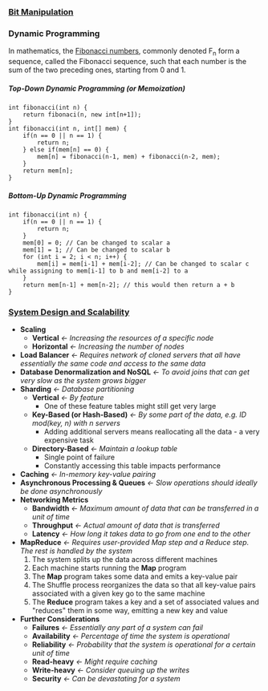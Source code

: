 ### [Bit Manipulation](https://codeburst.io/your-guide-to-bit-manipulation-48e7692f314a)

### Dynamic Programming
In mathematics, the [Fibonacci numbers](https://en.wikipedia.org/wiki/Fibonacci_number), commonly denoted F<sub>n</sub> form a sequence, called the Fibonacci sequence, such that each number is the sum of the two preceding ones, starting from 0 and 1.
##### Top-Down Dynamic Programming (or Memoization)
```
int fibonacci(int n) {
    return fibonaci(n, new int[n+1]);
}
int fibonacci(int n, int[] mem) {
    if(n == 0 || n == 1) {
        return n;
    } else if(mem[n] == 0) {
        mem[n] = fibonacci(n-1, mem) + fibonacci(n-2, mem);
    }
    return mem[n];
}
```

##### Bottom-Up Dynamic Programming
```
int fibonacci(int n) {
    if(n == 0 || n == 1) {
        return n;
    }
    mem[0] = 0; // Can be changed to scalar a
    mem[1] = 1; // Can be changed to scalar b
    for (int i = 2; i < n; i++) {
        mem[i] = mem[i-1] + mem[i-2]; // Can be changed to scalar c while assigning to mem[i-1] to b and mem[i-2] to a
    }
    return mem[n-1] + mem[n-2]; // this would then return a + b
}
```

### [System Design and Scalability](https://en.wikipedia.org/wiki/Scalability)
- **Scaling**
    - **Vertical** *&larr; Increasing the resources of a specific node*
    - **Horizontal** *&larr; Increasing the number of nodes*
- **Load Balancer** *&larr; Requires network of cloned servers that all have essentially the same code and access to the same data*
- **Database Denormalization and NoSQL** *&larr; To avoid joins that can get very slow as the system grows bigger*
- **Sharding** *&larr; Database partitioning*
    - **Vertical** *&larr; By feature*
        - One of these feature tables might still get very large
    - **Key-Based (or Hash-Based)** *&larr; By some part of the data, e.g. ID mod(key, n) with n servers*
        - Adding additional servers means reallocating all the data - a very expensive task
    - **Directory-Based** *&larr; Maintain a lookup table*
        - Single point of failure
        - Constantly accessing this table impacts performance
- **Caching** *&larr; In-memory key-value pairing*
- **Asynchronous Processing & Queues** *&larr; Slow operations should ideally be done asynchronously*
- **Networking Metrics**
    - **Bandwidth** *&larr; Maximum amount of data that can be transferred in a unit of time*
    - **Throughput** *&larr; Actual amount of data that is transferred*
    - **Latency** *&larr; How long it takes data to go from one end to the other*
- **MapReduce** *&larr; Requires user-provided Map step and a Reduce step. The rest is handled by the system*
    1. The system splits up the data across different machines
    1. Each machine starts running the **Map** program
    1. The **Map** program takes some data and emits a key-value pair
    1. The Shuffle process reorganizes the data so that all key-value pairs associated with a given key go to the same machine
    1. The **Reduce** program takes a key and a set of associated values and "reduces" them in some way, emitting a new key and value
- **Further Considerations**
    - **Failures** *&larr; Essentially any part of a system can fail*
    - **Availability** *&larr; Percentage of time the system is operational*
    - **Reliability** *&larr; Probability that the system is operational for a certain unit of time*
    - **Read-heavy** *&larr; Might require caching*
    - **Write-heavy** *&larr; Consider queuing up the writes*
    - **Security** *&larr; Can be devastating for a system*
